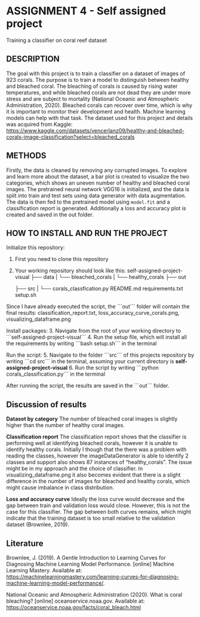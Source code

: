 # ASSIGNMENT 4 - Self assigned project
Training a classifier on coral reef dataset 

## DESCRIPTION 
The goal with this project is to train a classifier on a dataset of images of 923 corals. The purpose is to train a model to distinguish between healthy and bleached coral. The bleaching of corals is caused by rising water temperatures, and while bleached corals are not dead they are under more stress and are subject to mortality (National Oceanic and Atmospheric Administration, 2020). Bleached corals can recover over time, which is why it is important to monitor their development and health. Machine learning models can help with that task.
The dataset used for this project and details was acquired from Kaggle: https://www.kaggle.com/datasets/vencerlanz09/healthy-and-bleached-corals-image-classification?select=bleached_corals 

## METHODS
Firstly, the data is cleaned by removing any corrupted images. To explore and learn more about the dataset, a bar plot is created to visualize the two categories, which shows an uneven number of healthy and bleached coral images. 
The pretrained neural network VGG16 is initialized, and the data is split into train and test sets using data generator with data augmentation. The data is then fed to the pretrained model using ```model.fit``` and a classification report is generated. Additionally a loss and accuracy plot is created and saved in the out folder. 

## HOW TO INSTALL AND RUN THE PROJECT
Initialize this repository:
1. First you need to clone this repository 
2. Your working repository should look like this:
    self-assigned-project-visual
    ├── data
    | └── bleached_corals
    | └── healthy_corals
    ├── out

    ├── src
    | └── corals_classfication.py
    README.md
    requirements.txt
    setup.sh

Since I have already executed the script, the ´´´out´´´ folder will contain the final results: classification_report.txt, loss_accuracy_curve_corals.png, visualizing_dataframe.png

Install packages:
3. Navigate from the root of your working directory to ´´´self-assigned-project-visual´´´
4. Run the setup file, which will install all the requirements by writing ´´´bash setup.sh´´´ in the terminal

Run the script:
5. Navigate to the folder ´´´src´´´ of this projects repository by writing ´´´cd src´´´ in the terminal, assuming your current directory is **self-assigned-project-visual**
6. Run the script by writing ´´´python corals_classification.py´´´ in the terminal

After running the script, the results are saved in the ´´´out´´´ folder.

## Discussion of results
**Dataset by category**
The number of bleached coral images is slightly higher than the number of healthy coral images.

**Classification report**
The classification report shows that the classifier is performing well at identifying bleached corals, however it is unable to identify healthy corals. Initially I though that the there was a problem with reading the classes, however the imageDataGenerator is able to identify 2 classes and support also shows 87 instances of “healthy_corals”. The issue might be in my approach and the choice of classifier. In visualizing_dataframe.png it also becomes evident that there is a slight difference in the number of images for bleached and healthy corals, which might cause imbalance in class distribution.

**Loss and accuracy curve**
Ideally the loss curve would decrease and the gap between train and validation loss would close. However, this is not the case for this classifier. The gap between both curves remains, which might indicate that the training dataset is too small relative to the validation dataset (Brownlee, 2019).

## Literature
Brownlee, J. (2019). A Gentle Introduction to Learning Curves for Diagnosing Machine Learning Model Performance. [online] Machine Learning Mastery. Available at: https://machinelearningmastery.com/learning-curves-for-diagnosing-machine-learning-model-performance/.

National Oceanic and Atmospheric Administration (2020). What is coral bleaching? [online] oceanservice.noaa.gov. Available at: https://oceanservice.noaa.gov/facts/coral_bleach.html 
